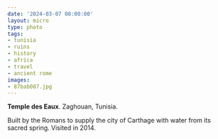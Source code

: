 ```yaml
---
date: '2024-03-07 08:00:00'
layout: micro
type: photo
tags:
- tunisia
- ruins
- history
- africa
- travel
- ancient rome
images:
- 87bab087.jpg
---
```


**Temple des Eaux**. Zaghouan, Tunisia.

Built by the Romans to supply the city of Carthage with water from its sacred spring. Visited in 2014.
